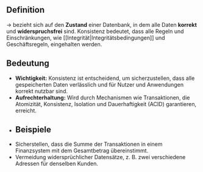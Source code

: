 ## Definition 
-> bezieht sich auf den **Zustand** einer Datenbank, in dem alle Daten **korrekt** und **widerspruchsfrei** sind. 
Konsistenz bedeutet, dass alle Regeln und Einschränkungen, wie [[Integrität|Integritätsbedingungen]] und Geschäftsregeln, eingehalten werden. 
## Bedeutung 
- **Wichtigkeit:** Konsistenz ist entscheidend, um sicherzustellen, dass alle gespeicherten Daten verlässlich und für Nutzer und Anwendungen korrekt nutzbar sind. 
- **Aufrechterhaltung:** Wird durch Mechanismen wie Transaktionen, die Atomizität, Konsistenz, Isolation und Dauerhaftigkeit (ACID) garantieren, erreicht. 
- ## Beispiele 
- Sicherstellen, dass die Summe der Transaktionen in einem Finanzsystem mit dem Gesamtbetrag übereinstimmt. 
- Vermeidung widersprüchlicher Datensätze, z. B. zwei verschiedene Adressen für denselben Kunden.